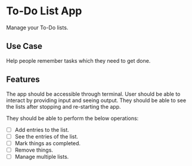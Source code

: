 # To-Do List App
Manage your To-Do lists.

## Use Case
Help people remember tasks which they need to get done.

## Features
The app should be accessible through terminal.
User should be able to interact by providing input and seeing output.
They should be able to see the lists after stopping and re-starting the app.

They should be able to perform the below operations:
- [ ] Add entries to the list.
- [ ] See the entries of the list.
- [ ] Mark things as completed.
- [ ] Remove things.
- [ ] Manage multiple lists.

